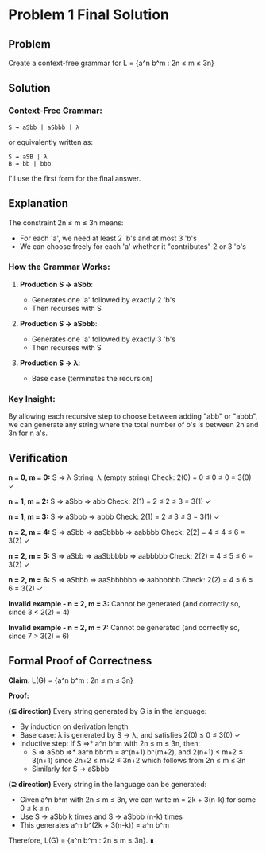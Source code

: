 # Problem 1 Final Solution

## Problem
Create a context-free grammar for L = {a^n b^m : 2n ≤ m ≤ 3n}

## Solution

### Context-Free Grammar:
```
S → aSbb | aSbbb | λ
```

or equivalently written as:

```
S → aSB | λ
B → bb | bbb
```

I'll use the first form for the final answer.

## Explanation

The constraint 2n ≤ m ≤ 3n means:
- For each 'a', we need at least 2 'b's and at most 3 'b's
- We can choose freely for each 'a' whether it "contributes" 2 or 3 'b's

### How the Grammar Works:

1. **Production S → aSbb**:
   - Generates one 'a' followed by exactly 2 'b's
   - Then recurses with S

2. **Production S → aSbbb**:
   - Generates one 'a' followed by exactly 3 'b's
   - Then recurses with S

3. **Production S → λ**:
   - Base case (terminates the recursion)

### Key Insight:
By allowing each recursive step to choose between adding "abb" or "abbb", we can generate any string where the total number of b's is between 2n and 3n for n a's.

## Verification

**n = 0, m = 0:**
S ⇒ λ
String: λ (empty string)
Check: 2(0) = 0 ≤ 0 ≤ 0 = 3(0) ✓

**n = 1, m = 2:**
S ⇒ aSbb ⇒ abb
Check: 2(1) = 2 ≤ 2 ≤ 3 = 3(1) ✓

**n = 1, m = 3:**
S ⇒ aSbbb ⇒ abbb
Check: 2(1) = 2 ≤ 3 ≤ 3 = 3(1) ✓

**n = 2, m = 4:**
S ⇒ aSbb ⇒ aaSbbbb ⇒ aabbbb
Check: 2(2) = 4 ≤ 4 ≤ 6 = 3(2) ✓

**n = 2, m = 5:**
S ⇒ aSbb ⇒ aaSbbbbb ⇒ aabbbbb
Check: 2(2) = 4 ≤ 5 ≤ 6 = 3(2) ✓

**n = 2, m = 6:**
S ⇒ aSbbb ⇒ aaSbbbbbb ⇒ aabbbbbb
Check: 2(2) = 4 ≤ 6 ≤ 6 = 3(2) ✓

**Invalid example - n = 2, m = 3:**
Cannot be generated (and correctly so, since 3 < 2(2) = 4)

**Invalid example - n = 2, m = 7:**
Cannot be generated (and correctly so, since 7 > 3(2) = 6)

## Formal Proof of Correctness

**Claim:** L(G) = {a^n b^m : 2n ≤ m ≤ 3n}

**Proof:**

**(⊆ direction)** Every string generated by G is in the language:
- By induction on derivation length
- Base case: λ is generated by S → λ, and satisfies 2(0) ≤ 0 ≤ 3(0) ✓
- Inductive step: If S ⇒* a^n b^m with 2n ≤ m ≤ 3n, then:
  - S ⇒ aSbb ⇒* aa^n bb^m = a^(n+1) b^(m+2), and 2(n+1) ≤ m+2 ≤ 3(n+1)
    since 2n+2 ≤ m+2 ≤ 3n+2 which follows from 2n ≤ m ≤ 3n
  - Similarly for S → aSbbb

**(⊇ direction)** Every string in the language can be generated:
- Given a^n b^m with 2n ≤ m ≤ 3n, we can write m = 2k + 3(n-k) for some 0 ≤ k ≤ n
- Use S → aSbb k times and S → aSbbb (n-k) times
- This generates a^n b^(2k + 3(n-k)) = a^n b^m

Therefore, L(G) = {a^n b^m : 2n ≤ m ≤ 3n}. ∎
